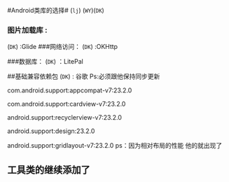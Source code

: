 #Android类库的选择#
(`lj`) (`WY`)(`DK`)  
### 图片加载库 :
(`DK`) :Glide
###网络访问：
(`DK`) :OKHttp

###数据库：
(`DK`) ：LitePal




##基础兼容依赖包
(`DK`) : 
谷歌 Ps:必须跟他保持同步更新<br>

com.android.support:appcompat-v7:23.2.0

com.android.support:cardview-v7:23.2.0

android.support:recyclerview-v7:23.2.0

android.support:design:23.2.0

android.support:gridlayout-v7:23.2.0
ps：因为相对布局的性能 他的就出现了

## 工具类的继续添加了 ##